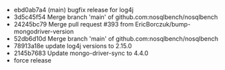 - ebd0ab7a4 (main) bugfix release for log4j
- 3d5c45f54 Merge branch 'main' of github.com:nosqlbench/nosqlbench
- 24245bc79 Merge pull request #393 from EricBorczuk/bump-mongodriver-version
- 52db6d10d Merge branch 'main' of github.com:nosqlbench/nosqlbench
- 78913a18e update log4j versions to 2.15.0
- 2145b7683 Update mongo-driver-sync to 4.4.0
- force release
